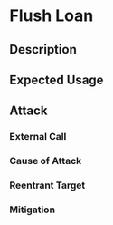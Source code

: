 # Flush Loan

## Description

## Expected Usage

## Attack

### External Call

### Cause of Attack

### Reentrant Target

### Mitigation
